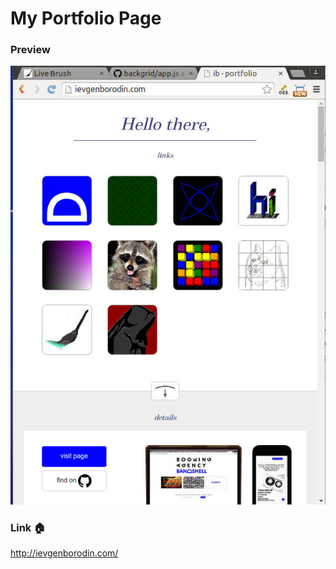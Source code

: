 # My Portfolio Page

### Preview
![Preview image](/preview.jpg)

### Link :house:
http://ievgenborodin.com/
